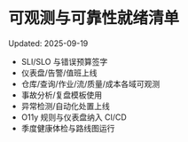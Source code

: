 # 可观测与可靠性就绪清单

Updated: 2025-09-19

- SLI/SLO 与错误预算签字
- 仪表盘/告警/值班上线
- 仓库/查询/作业/流/质量/成本各域可观测
- 事故分析/复盘模板使用
- 异常检测/自动化处置上线
- O11y 规则与仪表盘纳入 CI/CD
- 季度健康体检与路线图运行
